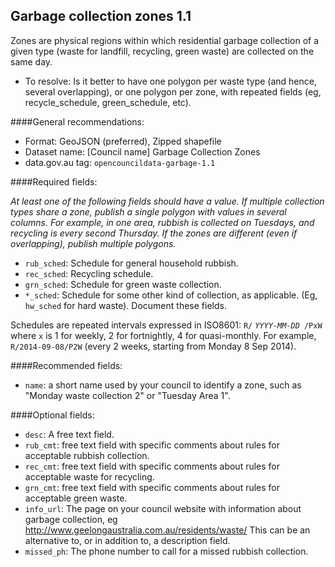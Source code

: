 ## Garbage collection zones 1.1

Zones are physical regions within which residential garbage collection of a given type (waste for landfill, recycling, green waste) are collected on the same day.

* To resolve: Is it better to have one polygon per waste type (and hence, several overlapping), or one polygon per zone, with repeated fields (eg, recycle_schedule, green_schedule, etc).

####General recommendations:

* Format: GeoJSON (preferred), Zipped shapefile
* Dataset name: [Council name] Garbage Collection Zones
* data.gov.au tag: `opencouncildata-garbage-1.1`

####Required fields:

*At least one of the following fields should have a value. If multiple collection types share a zone, publish a single polygon with values in several columns. For example, in one area, rubbish is collected on Tuesdays, and recycling is every second Thursday. If the zones are different (even if overlapping), publish multiple polygons.*

* `rub_sched`: Schedule for general household rubbish.
* `rec_sched`: Recycling schedule.
* `grn_sched`: Schedule for green waste collection.
* `*_sched`: Schedule for some other kind of collection, as applicable. (Eg,  `hw_sched` for hard waste). Document these fields.

Schedules are repeated intervals expressed in ISO8601: `R/` *`YYYY-MM-DD`*` /PxW` where `x` is 1 for weekly, 2 for fortnightly, 4 for quasi-monthly. For example, `R/2014-09-08/P2W` (every 2 weeks, starting from Monday 8 Sep 2014). 

####Recommended fields:

* `name`: a short name used by your council to identify a zone, such as "Monday waste collection 2" or "Tuesday Area 1".

####Optional fields:

* `desc`: A free text field.
* `rub_cmt`: free text field with specific comments about rules for acceptable rubbish collection.
* `rec_cmt`: free text field with specific comments about rules for acceptable waste for recycling.
* `grn_cmt`: free text field with specific comments about rules for acceptable green waste.
* `info_url`: The page on your council website with information about garbage collection, eg http://www.geelongaustralia.com.au/residents/waste/ This can be an alternative to, or in addition to, a description field.
* `missed_ph`: The phone number to call for a missed rubbish collection.
